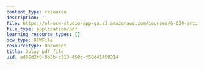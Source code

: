 ```yaml
---
content_type: resource
description: ''
file: https://ol-ocw-studio-app-qa.s3.amazonaws.com/courses/6-034-artificial-intelligence-fall-2010/ad66d2f09b3bc313458cf50d41459314_PimSbFGrwXM.pdf
file_type: application/pdf
learning_resource_types: []
ocw_type: OCWFile
resourcetype: Document
title: 3play pdf file
uid: ad66d2f0-9b3b-c313-458c-f50d41459314
---
```

